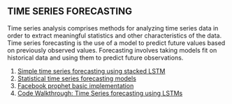 ## TIME SERIES FORECASTING
Time series analysis comprises methods for analyzing time series data in order to extract meaningful statistics and other characteristics of the data. Time series forecasting is the use of a model to predict future values based on previously observed values. Forecasting involves taking models fit on historical data and using them to predict future observations.

1. [Simple time series forecasting using stacked LSTM](https://github.com/basilkjose/Time-series/tree/main/simple%20lstm%20time%20series%20forecasting)
2. [Statistical time series forecasting models](https://github.com/basilkjose/Time-series/tree/main/statistical%20time%20series%20forecasting%20models)
3. [Facebook prophet basic implementation](https://github.com/basilkjose/Time-series/tree/main/facebook%20prophet%20basic%20implementation)
4. [Code Walkthrough: Time Series forecasting using LSTMs](https://github.com/basilkjose/Time-series/tree/main/Time%20Series%20Forecasting%20using%20LSTM%20Code%20Walkthrough)
